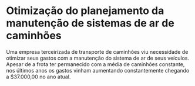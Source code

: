 # Otimização do planejamento da manutenção de sistemas de ar de caminhões

Uma empresa terceirizada de transporte de caminhões viu necessidade de otimizar seus gastos com a manutenção do 
sistema de ar de seus veículos. Apesar de a frota ter permanecido com a média de caminhões constante, nos últimos anos os 
gastos vinham aumentando constantemente chegando a $37.000,00 no ano atual. 
